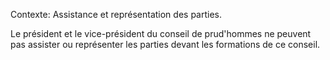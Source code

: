 Contexte: Assistance et représentation des parties.

Le président et le vice-président du conseil de prud'hommes ne peuvent pas assister ou représenter les parties devant les formations de ce conseil.